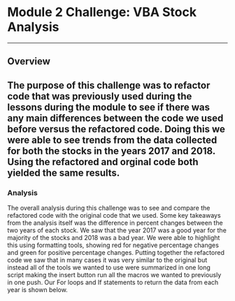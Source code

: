 # Module 2 Challenge: VBA Stock Analysis
---
## Overview 
The purpose of this challenge was to refactor code that was previously used during the lessons during the module to see if there was any main differences between the code we used before versus the refactored code. Doing this we were able to see trends from the data collected for both the stocks in the years 2017 and 2018. Using the refactored and orginal code both yielded the same results.
---
### Analysis 
The overall analysis during this challenge was to see and compare the refactored code with the original code that we used. Some key takeaways from the analysis itself was the difference in percent changes between the two years of each stock. We saw that the year 2017 was a good year for the majority of the stocks and 2018 was a bad year. We were able to highlight this using formatting tools, showing red for negative percentage changes and green for positive percentage changes. Putting together the refactored code we saw that in many cases it was very similar to the original but instead all of the tools we wanted to use were summarized in one long script making the insert button run all the macros we wanted to previously in one push. Our For loops and If statements to return the data from each year is shown below. 
